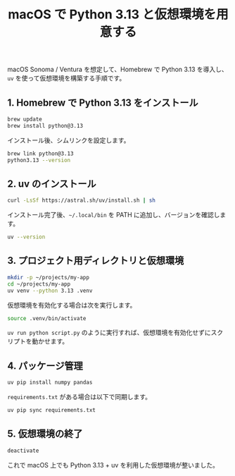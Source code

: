 ﻿---
title: macOS で Python 3.13 と仮想環境を用意する
pre: "1.3 "
weight: 3
---

macOS Sonoma / Ventura を想定して、Homebrew で Python 3.13 を導入し、`uv` を使って仮想環境を構築する手順です。

## 1. Homebrew で Python 3.13 をインストール

```bash
brew update
brew install python@3.13
```

インストール後、シムリンクを設定します。

```bash
brew link python@3.13
python3.13 --version
```

## 2. uv のインストール

```bash
curl -LsSf https://astral.sh/uv/install.sh | sh
```

インストール完了後、`~/.local/bin` を PATH に追加し、バージョンを確認します。

```bash
uv --version
```

## 3. プロジェクト用ディレクトリと仮想環境

```bash
mkdir -p ~/projects/my-app
cd ~/projects/my-app
uv venv --python 3.13 .venv
```

仮想環境を有効化する場合は次を実行します。

```bash
source .venv/bin/activate
```

`uv run python script.py` のように実行すれば、仮想環境を有効化せずにスクリプトを動かせます。

## 4. パッケージ管理

```bash
uv pip install numpy pandas
```

`requirements.txt` がある場合は以下で同期します。

```bash
uv pip sync requirements.txt
```

## 5. 仮想環境の終了

```bash
deactivate
```

これで macOS 上でも Python 3.13 + uv を利用した仮想環境が整いました。
